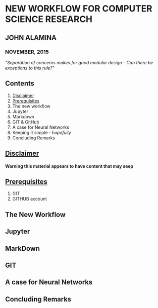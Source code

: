 # NEW WORKFLOW FOR COMPUTER SCIENCE RESEARCH

## JOHN ALAMINA
### NOVEMBER, 2015

*"Separation of concerns makes for good modular design - Can there be exceptions to this rule?"*

## Contents<a name="contents"></a>

1. [Disclaimer](#disclaimer)
2. [Prerequisites](#prerequisites)
2. The new workflow
2. Jupyter
3. Markdown
4. GIT & GitHub
5. A case for Neural Networks
6. Keeping it simple - *hopefully*
7. Concluding Remarks


## [Disclaimer](#contents)<a name="disclaimer"></a>
#### Warning this material appears to have content that may seep

## [Prerequisites](#contents)<a name="prerequisites"></a>
1. GIT
2. GITHUB account

## The New Workflow

## Jupyter

## MarkDown

## GIT

## A case for Neural Networks

## Concluding Remarks





















































































